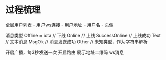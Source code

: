 # 过程梳理

全局用户列表
    - 用户ws连接
    - 用户地址
    - 用户名
    - 头像

消息类型
Offline = iota	// 下线
Online // 上线
SuccessOnline // 上线成功
Text // 文本消息
MsgOk // 消息发送成功
Other // 未知类型，作为字符串解析

开启广播，每3秒发送一次
开启路由
    展示地址二维码
    ws消息

